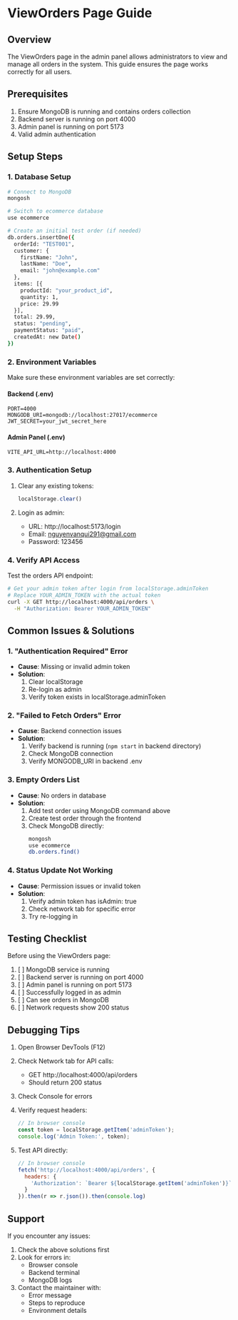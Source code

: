 # ViewOrders Page Guide

## Overview
The ViewOrders page in the admin panel allows administrators to view and manage all orders in the system. This guide ensures the page works correctly for all users.

## Prerequisites
1. Ensure MongoDB is running and contains orders collection
2. Backend server is running on port 4000
3. Admin panel is running on port 5173
4. Valid admin authentication

## Setup Steps

### 1. Database Setup
```bash
# Connect to MongoDB
mongosh

# Switch to ecommerce database
use ecommerce

# Create an initial test order (if needed)
db.orders.insertOne({
  orderId: "TEST001",
  customer: {
    firstName: "John",
    lastName: "Doe",
    email: "john@example.com"
  },
  items: [{
    productId: "your_product_id",
    quantity: 1,
    price: 29.99
  }],
  total: 29.99,
  status: "pending",
  paymentStatus: "paid",
  createdAt: new Date()
})
```

### 2. Environment Variables
Make sure these environment variables are set correctly:

#### Backend (.env)
```
PORT=4000
MONGODB_URI=mongodb://localhost:27017/ecommerce
JWT_SECRET=your_jwt_secret_here
```

#### Admin Panel (.env)
```
VITE_API_URL=http://localhost:4000
```

### 3. Authentication Setup
1. Clear any existing tokens:
   ```javascript
   localStorage.clear()
   ```

2. Login as admin:
   - URL: http://localhost:5173/login
   - Email: nguyenvanqui291@gmail.com
   - Password: 123456

### 4. Verify API Access
Test the orders API endpoint:
```bash
# Get your admin token after login from localStorage.adminToken
# Replace YOUR_ADMIN_TOKEN with the actual token
curl -X GET http://localhost:4000/api/orders \
  -H "Authorization: Bearer YOUR_ADMIN_TOKEN"
```

## Common Issues & Solutions

### 1. "Authentication Required" Error
- **Cause**: Missing or invalid admin token
- **Solution**: 
  1. Clear localStorage
  2. Re-login as admin
  3. Verify token exists in localStorage.adminToken

### 2. "Failed to Fetch Orders" Error
- **Cause**: Backend connection issues
- **Solution**:
  1. Verify backend is running (`npm start` in backend directory)
  2. Check MongoDB connection
  3. Verify MONGODB_URI in backend .env

### 3. Empty Orders List
- **Cause**: No orders in database
- **Solution**:
  1. Add test order using MongoDB command above
  2. Create test order through the frontend
  3. Check MongoDB directly:
     ```bash
     mongosh
     use ecommerce
     db.orders.find()
     ```

### 4. Status Update Not Working
- **Cause**: Permission issues or invalid token
- **Solution**:
  1. Verify admin token has isAdmin: true
  2. Check network tab for specific error
  3. Try re-logging in

## Testing Checklist

Before using the ViewOrders page:

1. [ ] MongoDB service is running
2. [ ] Backend server is running on port 4000
3. [ ] Admin panel is running on port 5173
4. [ ] Successfully logged in as admin
5. [ ] Can see orders in MongoDB
6. [ ] Network requests show 200 status

## Debugging Tips

1. Open Browser DevTools (F12)
2. Check Network tab for API calls:
   - GET http://localhost:4000/api/orders
   - Should return 200 status

3. Check Console for errors

4. Verify request headers:
   ```javascript
   // In browser console
   const token = localStorage.getItem('adminToken');
   console.log('Admin Token:', token);
   ```

5. Test API directly:
   ```javascript
   // In browser console
   fetch('http://localhost:4000/api/orders', {
     headers: {
       'Authorization': `Bearer ${localStorage.getItem('adminToken')}`
     }
   }).then(r => r.json()).then(console.log)
   ```

## Support

If you encounter any issues:
1. Check the above solutions first
2. Look for errors in:
   - Browser console
   - Backend terminal
   - MongoDB logs
3. Contact the maintainer with:
   - Error message
   - Steps to reproduce
   - Environment details 